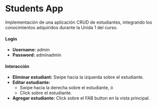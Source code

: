 # Students App

Implementación de una aplicación CRUD de estudiantes, integrando los conocimientos adquiridos durante la Unida 1 del curso.

#### Login

* **Username:** admin
* **Password:** adminadmin

#### Interacción
* **Eliminar estudiant:** Swipe hacia la izquerda sobre el estudiante.
* **Editar estudiante:**
  * Swipe hacia la derecha sobre el estudiante, ó
  * Click sobre el estudiante.
* **Agregar estudiante:** Click sobre el FAB button en la vista principal.
